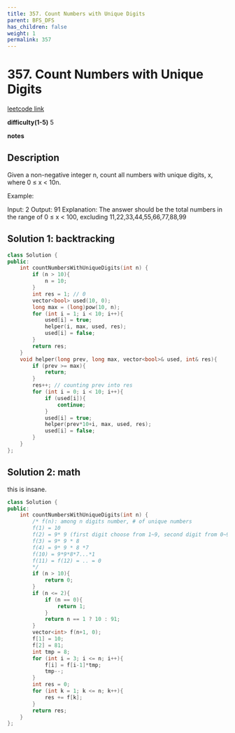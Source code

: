 ```yaml
---
title: 357. Count Numbers with Unique Digits
parent: BFS_DFS
has_children: false
weight: 1
permalink: 357
---
```

# 357. Count Numbers with Unique Digits
[leetcode link](https://leetcode.com/problems/count-numbers-with-unique-digits/)

**difficulty(1-5)** 
5

**notes**

## Description
Given a non-negative integer n, count all numbers with unique digits, x, where 0 ≤ x < 10n.

Example:

Input: 2
Output: 91 
Explanation: The answer should be the total numbers in the range of 0 ≤ x < 100, 
             excluding 11,22,33,44,55,66,77,88,99

## Solution 1: backtracking

```c++
class Solution {
public:
    int countNumbersWithUniqueDigits(int n) {
        if (n > 10){
            n = 10;
        }
        int res = 1; // 0
        vector<bool> used(10, 0);
        long max = (long)pow(10, n);
        for (int i = 1; i < 10; i++){
            used[i] = true;
            helper(i, max, used, res);
            used[i] = false;
        }
        return res;        
    }
    void helper(long prev, long max, vector<bool>& used, int& res){
        if (prev >= max){
            return;
        }
        res++; // counting prev into res
        for (int i = 0; i < 10; i++){
            if (used[i]){
                continue;
            }
            used[i] = true;
            helper(prev*10+i, max, used, res);
            used[i] = false;
        }
    }
};
```

## Solution 2: math
this is insane.

```c++
class Solution {
public:
    int countNumbersWithUniqueDigits(int n) {
        /* f(n): among n digits number, # of unique numbers
        f(1) = 10
        f(2) = 9* 9 (first digit choose from 1~9, second digit from 0~9 -1 = 9)
        f(3) = 9* 9 * 8
        f(4) = 9* 9 * 8 *7
        f(10) = 9*9*8*7...*1
        f(11) = f(12) = .. = 0
        */
        if (n > 10){
            return 0;
        }
        if (n <= 2){
            if (n == 0){
                return 1;
            }
            return n == 1 ? 10 : 91;
        }
        vector<int> f(n+1, 0);
        f[1] = 10;
        f[2] = 81;
        int tmp = 8;
        for (int i = 3; i <= n; i++){
            f[i] = f[i-1]*tmp;
            tmp--;
        }
        int res = 0;
        for (int k = 1; k <= n; k++){
            res += f[k];
        }
        return res;
    }
};
```

<!-- 
Blue label
{: .label .label-blue }

Stable
{: .label .label-green }

New release
{: .label .label-purple }

Coming soon
{: .label .label-yellow }

Deprecated
{: .label .label-red } -->
